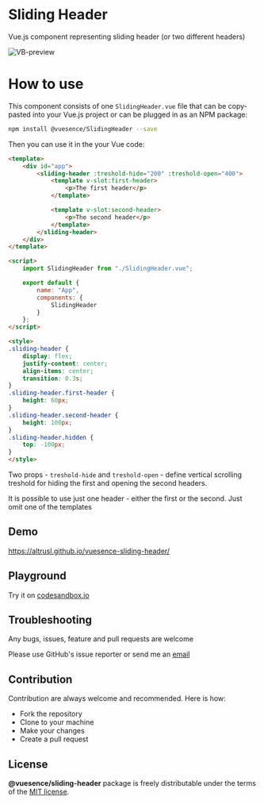# Sliding Header

Vue.js component representing sliding header (or two different headers)

![VB-preview](https://altrusl.github.io/vuesence-cloud-sync-button/csb.gif)

# How to use

This component consists of one `SlidingHeader.vue` file that can be copy-pasted into your Vue.js project or can be plugged in as an NPM package:

```bash
npm install @vuesence/SlidingHeader --save
```

Then you can use it in the your Vue code:

```html
<template>
	<div id="app">
		<sliding-header :treshold-hide="200" :treshold-open="400">
			<template v-slot:first-header>
				<p>The first header</p>
			</template>

			<template v-slot:second-header>
				<p>The second header</p>
			</template>
		</sliding-header>
	</div>
</template>

<script>
	import SlidingHeader from "./SlidingHeader.vue";

	export default {
		name: "App",
        components: {
            SlidingHeader
        }        
	};
</script>

<style>
.sliding-header {
	display: flex;
	justify-content: center;
	align-items: center;
	transition: 0.3s;
}
.sliding-header.first-header {
	height: 60px;
}
.sliding-header.second-header {
	height: 100px;
}
.sliding-header.hidden {
	top: -100px;
}
</style>
```

Two props - `treshold-hide` and `treshold-open` - define vertical scrolling treshold for hiding the first and opening the second headers.

It is possible to use just one header - either the first or the second. Just omit one of the templates

## Demo

<a href="https://altrusl.github.io/vuesence-sliding-header/" target="_blank">https://altrusl.github.io/vuesence-sliding-header/</a>

## Playground

Try it on <a href="https://codesandbox.io/s/cloud-sync-button-hv9dr" target="_blank">codesandbox.io</a>

<!-- > ! The version on `codesandbox.io` might be slightly out of date -->

## Troubleshooting

Any bugs, issues, feature and pull requests are welcome

Please use GitHub's issue reporter or send me an <a href="mailto:ruslan.makarov@gmail.com">email</a>

## Contribution

Contribution are always welcome and recommended. Here is how:

-   Fork the repository
-   Clone to your machine
-   Make your changes
-   Create a pull request

## License

**@vuesence/sliding-header** package is freely distributable under the terms of the [MIT license](LICENSE).
